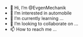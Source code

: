 - 👋 Hi, I’m @EvgenMechanik
- 👀 I’m interested in automobile
- 🌱 I’m currently learning ...
- 💞️ I’m looking to collaborate on ...
- 📫 How to reach me ...

<!---
EvgenMechanik/EvgenMechanik is a ✨ special ✨ repository because its `README.md` (this file) appears on your GitHub profile.
You can click the Preview link to take a look at your changes.
--->
